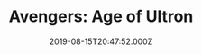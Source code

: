 ---
title: "Avengers: Age of Ultron"
year: 2015
date: 2019-08-15T20:47:52.000Z
permalink: /almanac/movies/2019-08-15-avengers-age-of-ultron/index.html
rating: 3
tmdbid: 99861
---